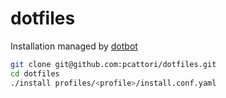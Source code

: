 # dotfiles

Installation managed by [dotbot](https://github.com/anishathalye/dotbot)

```sh
git clone git@github.com:pcattori/dotfiles.git
cd dotfiles
./install profiles/<profile>/install.conf.yaml
```
